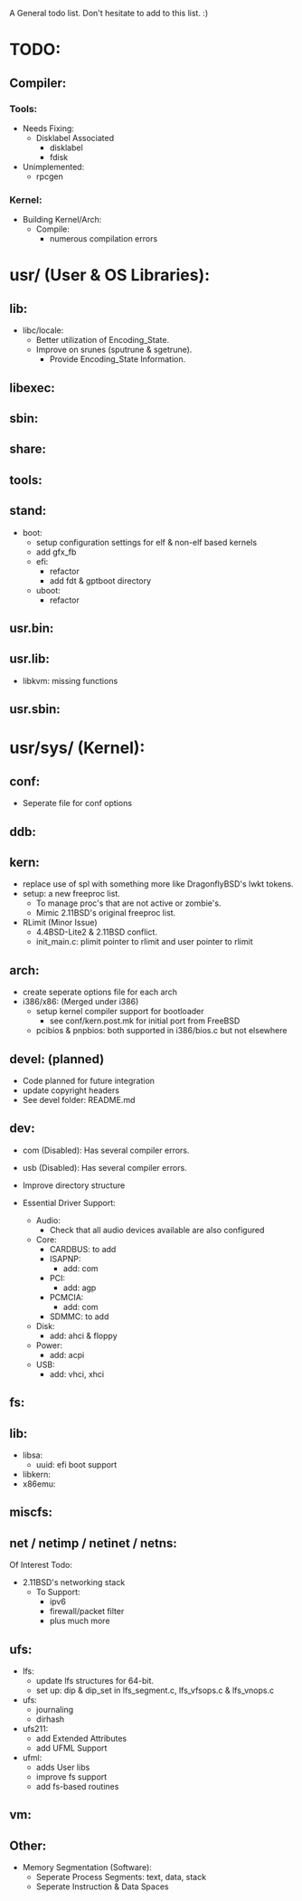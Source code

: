 A General todo list. Don't hesitate to add to this list. :)

# TODO:
## Compiler:
### Tools:
- Needs Fixing:
	- Disklabel Associated
		- disklabel
		- fdisk
- Unimplemented:
	- rpcgen
			
### Kernel:
- Building Kernel/Arch:
	- Compile:
		- numerous compilation errors 

# usr/ (User & OS Libraries):
## lib:
- libc/locale:
	- Better utilization of Encoding_State.
	- Improve on srunes (sputrune & sgetrune).
		- Provide Encoding_State Information.

## libexec:

## sbin:

## share:

## tools:

## stand:
- boot:
	- setup configuration settings for elf & non-elf based kernels
	- add gfx_fb
	- efi:
		- refactor
		- add fdt & gptboot directory
	- uboot:
		- refactor

## usr.bin:

## usr.lib:
- libkvm: missing functions

## usr.sbin:

# usr/sys/ (Kernel):
## conf:
- Seperate file for conf options

## ddb:

## kern:
- replace use of spl with something more like DragonflyBSD's lwkt tokens.
- setup: a new freeproc list. 
	- To manage proc's that are not active or zombie's.
	- Mimic 2.11BSD's original freeproc list.
- RLimit (Minor Issue)
	- 4.4BSD-Lite2 & 2.11BSD conflict.
	- init_main.c: plimit pointer to rlimit and user pointer to rlimit
	
## arch:
- create seperate options file for each arch
- i386/x86: (Merged under i386)
	- setup kernel compiler support for bootloader
		- see conf/kern.post.mk for initial port from FreeBSD
	- pcibios & pnpbios: both supported in i386/bios.c but not elsewhere

## devel: (planned)
- Code planned for future integration
- update copyright headers
- See devel folder: README.md

## dev:
- com (Disabled): Has several compiler errors.
- usb (Disabled): Has several compiler errors.

- Improve directory structure
- Essential Driver Support:
	- Audio:
		- Check that all audio devices available are also configured	
	- Core:
		- CARDBUS: to add
		- ISAPNP: 
			- add: com
		- PCI:
			- add: agp
		- PCMCIA:
			- add: com
		- SDMMC: to add
	- Disk:
		- add: ahci & floppy
	- Power:
		- add: acpi
	- USB:
		- add: vhci, xhci

## fs:

## lib:
- libsa:
	- uuid: efi boot support
- libkern:
- x86emu:

## miscfs:

## net / netimp / netinet / netns:
Of Interest Todo:
- 2.11BSD's networking stack
	- To Support:
		- ipv6
		- firewall/packet filter
		- plus much more
		
## ufs:
- lfs:
	- update lfs structures for 64-bit.
	- set up: dip & dip_set in lfs_segment.c, lfs_vfsops.c & lfs_vnops.c
- ufs:
	- journaling
	- dirhash
- ufs211:
   	- add Extended Attributes
	- add UFML Support
- ufml:
	- adds User libs
	- improve fs support
	- add fs-based routines

## vm:

## Other:
- Memory Segmentation (Software):
	- Seperate Process Segments: text, data, stack
	- Seperate Instruction & Data Spaces
